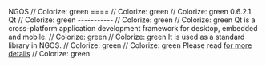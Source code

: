 NGOS                                                                                                                                                                                                     // Colorize: green
====                                                                                                                                                                                                     // Colorize: green
                                                                                                                                                                                                         // Colorize: green
0.6.2.1. Qt                                                                                                                                                                                              // Colorize: green
-----------                                                                                                                                                                                              // Colorize: green
                                                                                                                                                                                                         // Colorize: green
Qt is a cross-platform application development framework for desktop, embedded and mobile.                                                                                                               // Colorize: green
                                                                                                                                                                                                         // Colorize: green
It is used as a standard library in NGOS.                                                                                                                                                                // Colorize: green
                                                                                                                                                                                                         // Colorize: green
Please read [for more details](http://doc.qt.io)                                                                                                                                                         // Colorize: green

